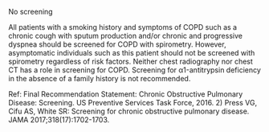 No screening

All patients with a smoking history and symptoms of COPD such as a chronic cough with sputum production and/or chronic and progressive dyspnea should be screened for COPD with spirometry. However, asymptomatic individuals such as this patient should not be screened with spirometry regardless of risk factors. Neither chest radiography nor chest CT has a role in screening for COPD. Screening for α1-antitrypsin deficiency in the absence of a family history is not recommended.

Ref: Final Recommendation Statement: Chronic Obstructive Pulmonary Disease: Screening. US Preventive Services Task Force, 2016.  2) Press VG, Cifu AS, White SR: Screening for chronic obstructive pulmonary disease. JAMA 2017;318(17):1702-1703.